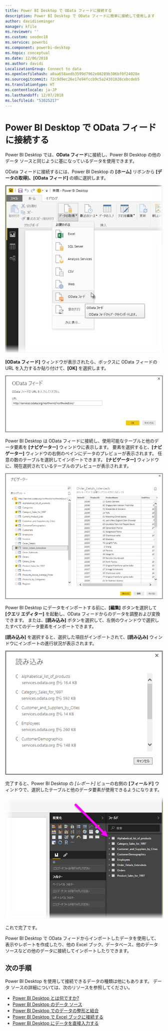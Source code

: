 ```yaml
---
title: Power BI Desktop で OData フィードに接続する
description: Power BI Desktop で OData フィードに簡単に接続して使用します
author: davidiseminger
manager: kfile
ms.reviewer: ''
ms.custom: seodec18
ms.service: powerbi
ms.component: powerbi-desktop
ms.topic: conceptual
ms.date: 12/06/2018
ms.author: davidi
LocalizationGroup: Connect to data
ms.openlocfilehash: a0aa658aedb3599d7962e08289b306bf0f24028e
ms.sourcegitcommit: 72c9d9ec26e17e94fccb9c5a24301028cebcdeb5
ms.translationtype: HT
ms.contentlocale: ja-JP
ms.lasthandoff: 12/07/2018
ms.locfileid: "53025217"
---
```

# <a name="connect-to-odata-feeds-in-power-bi-desktop"></a>Power BI Desktop で OData フィードに接続する
Power BI Desktop では、**OData フィード**に接続し、Power BI Desktop の他のデータ ソースと同じように基になっているデータを使用できます。

OData フィードに接続するには、Power BI Desktop の **[ホーム]** リボンから **[データの取得]、[OData フィード]** の順に選択します。

![](media/desktop-connect-odata/connect-to-odata_1.png)

**[OData フィード]** ウィンドウが表示されたら、ボックスに OData フィードの URL を入力するか貼り付けて、**[OK]** を選択します。

![](media/desktop-connect-odata/connect-to-odata_2.png)

Power BI Desktop は OData フィードに接続し、使用可能なテーブルと他のデータ要素を **[ナビゲーター]** ウィンドウに表示します。 要素を選択すると、**[ナビゲーター]** ウィンドウの右側のペインにデータのプレビューが表示されます。 任意の数のテーブルを選択してインポートできます。 **[ナビゲーター]** ウィンドウに、現在選択されているテーブルのプレビューが表示されます。

![](media/desktop-connect-odata/connect-to-odata_3.png)

Power BI Desktop にデータをインポートする前に、**[編集]** ボタンを選択して **[クエリ エディター]** を起動し、OData フィードからのデータを調整および変換できます。 または、**[読み込み]** ボタンを選択して、左側のウィンドウで選択したすべてのデータ要素をインポートできます。

**[読み込み]** を選択すると、選択した項目がインポートされて、**[読み込み]** ウィンドウにインポートの進行状況が表示されます。

![](media/desktop-connect-odata/connect-to-odata_4.png)

完了すると、Power BI Desktop の *[レポート]* ビューの右側の **[フィールド]** ウィンドウで、選択したテーブルと他のデータ要素が使用できるようになります。

![](media/desktop-connect-odata/connect-to-odata_5.png)

これで完了です。

Power BI Desktop で OData フィードからインポートしたデータを使用して、表示やレポートを作成したり、他の Excel ブック、データベース、他のデータ ソースなどの他のデータに接続してインポートしたりできます。

## <a name="next-steps"></a>次の手順
Power BI Desktop を使用して接続できるデータの種類は他にもあります。 データ ソースの詳細については、次のリソースを参照してください。

* [Power BI Desktop とは何ですか?](desktop-what-is-desktop.md)
* [Power BI Desktop のデータ ソース](desktop-data-sources.md)
* [Power BI Desktop でのデータの整形と結合](desktop-shape-and-combine-data.md)
* [Power BI Desktop で Excel ブックに接続する](desktop-connect-excel.md)   
* [Power BI Desktop にデータを直接入力する](desktop-enter-data-directly-into-desktop.md)   

